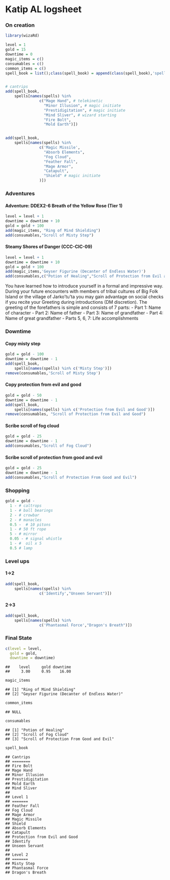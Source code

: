 Katip AL logsheet
================

### On creation

``` r
library(wizaRd)

level = 1
gold = 15
downtime = 0
magic_items = c()
consumables = c()
common_items = c()
spell_book = list();class(spell_book) = append(class(spell_book),'spellList')


# cantrips
add(spell_book,
    spells[names(spells) %in% 
               c("Mage Hand", # telekinetic
                 "Minor Illusion", # magic initiate
                 "Prestidigitation", # magic initiate
                 "Mind Sliver", # wizard starting
                 "Fire Bolt",
                 "Mold Earth")])


add(spell_book,
    spells[names(spells) %in% 
               c('Magic Missile',
                 "Absorb Elements",
                 "Fog Cloud",
                 "Feather Fall",
                 "Mage Armor",
                 "Catapult",
                 "Shield" # magic initiate
               )])
```

### Adventures

#### Adventure: DDEX2-6 Breath of the Yellow Rose (Tier 1)

``` r
level = level + 1
downtime = downtime + 10
gold = gold + 100
add(magic_items, "Ring of Mind Shielding")
add(consumables,"Scroll of Misty Step")
```

#### Steamy Shores of Danger (CCC-CIC-09)

``` r
level = level + 1
downtime = downtime + 10
gold = gold + 100
add(magic_items,'Geyser Figurine (Decanter of Endless Water)')
add(consumables,c("Potion of Healing","Scroll of Protection from Evil and Good"))
```

You have learned how to introduce yourself in a formal and impressive
way. During your future encounters with members of tribal cultures of
Big Folk Island or the village of Jarko’tu’ta you may gain advantage on
social checks if you recite your Greeting during introductions (DM
discretion). The greeting of the forefathers is simple and consists of 7
parts: - Part 1: Name of character - Part 2: Name of father - Part 3:
Name of grandfather - Part 4: Name of great grandfather - Parts 5, 6, 7:
Life accomplishments

### Downtime

#### Copy misty step

``` r
gold = gold - 100
downtime = downtime - 1
add(spell_book,
    spells[names(spells) %in% c('Misty Step')])
remove(consumables,'Scroll of Misty Step')
```

#### Copy protection from evil and good

``` r
gold = gold - 50
downtime = downtime - 1
add(spell_book,
    spells[names(spells) %in% c('Protection from Evil and Good')])
remove(consumables, "Scroll of Protection from Evil and Good")
```

#### Scribe scroll of fog cloud

``` r
gold = gold - 25
downtime = downtime - 1
add(consumables,"Scroll of Fog Cloud")
```

#### Scribe scroll of protection from good and evil

``` r
gold = gold - 25
downtime = downtime - 1
add(consumables,"Scroll of Protection From Good and Evil")
```

### Shopping

``` r
gold = gold - 
  1 - # caltrops
  1 - # ball bearings
  2 - # crowbar
  2 - # manacles
  0.5 -  # 10 pitons
  1 - # 50 ft rope
  5 - # mirror
  0.05 - # signal whistle
  1 - #  oil x 5
  0.5 # lamp
```

### Level ups

#### 1-\>2

``` r
add(spell_book,
    spells[names(spells) %in% 
               c('Identify',"Unseen Servant")])
```

#### 2-\>3

``` r
add(spell_book,
    spells[names(spells) %in% 
               c('Phantasmal Force',"Dragon's Breath")])
```

### Final State

``` r
c(level = level,
  gold = gold,
  downtime = downtime)
```

    ##    level     gold downtime 
    ##     3.00     0.95    16.00

``` r
magic_items
```

    ## [1] "Ring of Mind Shielding"                     
    ## [2] "Geyser Figurine (Decanter of Endless Water)"

``` r
common_items
```

    ## NULL

``` r
consumables
```

    ## [1] "Potion of Healing"                      
    ## [2] "Scroll of Fog Cloud"                    
    ## [3] "Scroll of Protection From Good and Evil"

``` r
spell_book
```

    ## Cantrips
    ## ========
    ## Fire Bolt
    ## Mage Hand
    ## Minor Illusion
    ## Prestidigitation
    ## Mold Earth
    ## Mind Sliver
    ## 
    ## Level 1
    ## =======
    ## Feather Fall
    ## Fog Cloud
    ## Mage Armor
    ## Magic Missile
    ## Shield
    ## Absorb Elements
    ## Catapult
    ## Protection from Evil and Good
    ## Identify
    ## Unseen Servant
    ## 
    ## Level 2
    ## =======
    ## Misty Step
    ## Phantasmal Force
    ## Dragon's Breath
